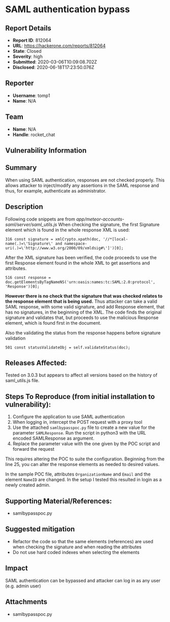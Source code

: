 # SAML authentication bypass

## Report Details
- **Report ID**: 812064
- **URL**: https://hackerone.com/reports/812064
- **State**: Closed
- **Severity**: high
- **Submitted**: 2020-03-06T10:09:08.702Z
- **Disclosed**: 2020-06-18T17:23:50.076Z

## Reporter
- **Username**: tomp1
- **Name**: N/A

## Team
- **Name**: N/A
- **Handle**: rocket_chat

## Vulnerability Information
## Summary

When using SAML authentication, responses are not checked properly. This allows attacker to inject/modify any assertions in the SAML response and thus, for example, authenticate as administrator.

## Description

Following code snippets are from *app/meteor-accounts-saml/server/saml_utils.js*
When checking the signature, the first Signature element which is found in the whole response XML is used:

`316 const signature = xmlCrypto.xpath(doc, '//*[local-name(.)=\'Signature\' and namespace-uri(.)=\'http://www.w3.org/2000/09/xmldsig#\']')[0];`

 After the XML signature has been verified, the code proceeds to use the first Response element found in the whole XML to get assertions and attributes. 

`516 const response = doc.getElementsByTagNameNS('urn:oasis:names:tc:SAML:2.0:protocol', 'Response')[0];`

**However there is no check that the signature that was checked relates to the response element that is being used.** Thus attacker can take a valid SAML response, with some valid signature, and add Response element, that has no signatures, in the beginning of the XML. The code finds the original signature and validates that, but proceeds to use the malicious Response element, which is found first in the document.

Also the validating the status from the response happens before signature validation

`501 const statusValidateObj = self.validateStatus(doc);`

## Releases Affected:

Tested on 3.0.3 but appears to affect all versions based on the history of saml_utils.js file.

## Steps To Reproduce (from initial installation to vulnerability):

  1. Configure the application to use SAML authentication
  1. When logging in, intercept the POST request with a proxy tool
  1. Use the attached `samlbypasspoc.py` file to create a new value for the parameter `SAMLResponse`. Run the script in python3 with the URL encoded SAMLResponse as argument.
  1. Replace the parameter value with the one given by the POC script and forward the request

This requires altering the POC to suite the configuration. Beginning from the line 25, you can alter the response elements as needed to desired values. 

In the sample POC file, attributes `OrganizationName` and `Email` and the element `NameID` are changed. In the setup I tested this resulted in login as a newly created admin.

## Supporting Material/References:

  * samlbypasspoc.py

## Suggested mitigation

  * Refactor the code so that the same elements (references) are used when checking the signature and when reading the attributes
  * Do not use hard coded indexes when selecting the elements

## Impact

SAML authentication can be bypassed and attacker can log in as any user (e.g. admin user)

## Attachments
- samlbypasspoc.py

